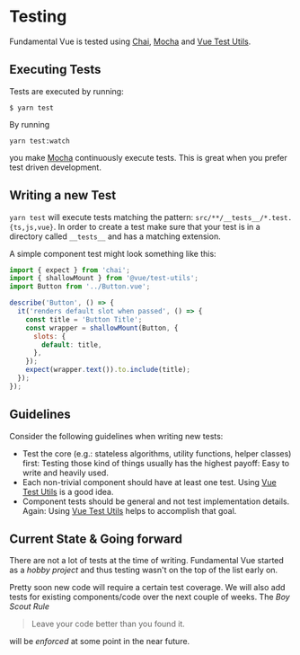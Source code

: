# Testing

Fundamental Vue is tested using [Chai](https://www.chaijs.com/), [Mocha](https://mochajs.org/) and [Vue Test Utils](https://github.com/vuejs/vue-test-utils).

## Executing Tests

Tests are executed by running:

```shell
$ yarn test
```

By running

```shell
yarn test:watch
```

you make [Mocha](https://mochajs.org/) continuously execute tests. This is great when you prefer test driven development.

## Writing a new Test

`yarn test` will execute tests matching the pattern: `src/**/__tests__/*.test.{ts,js,vue}`. In order to create a test make sure that your test is in a directory called `__tests__` and has a matching extension.

A simple component test might look something like this:

```javascript
import { expect } from 'chai';
import { shallowMount } from '@vue/test-utils';
import Button from '../Button.vue';

describe('Button', () => {
  it('renders default slot when passed', () => {
    const title = 'Button Title';
    const wrapper = shallowMount(Button, {
      slots: {
        default: title,
      },
    });
    expect(wrapper.text()).to.include(title);
  });
});
```

## Guidelines

Consider the following guidelines when writing new tests:

- Test the core (e.g.: stateless algorithms, utility functions, helper classes) first: Testing those kind of things usually has the highest payoff: Easy to write and heavily used.
- Each non-trivial component should have at least one test. Using [Vue Test Utils](https://github.com/vuejs/vue-test-utils) is a good idea.
- Component tests should be general and not test implementation details. Again: Using [Vue Test Utils](https://github.com/vuejs/vue-test-utils) helps to accomplish that goal.

## Current State & Going forward

There are not a lot of tests at the time of writing. Fundamental Vue started as a *hobby project* and thus  testing wasn't on the top of the list early on.

Pretty soon new code will require a certain test coverage. We will also add tests for existing components/code over the next couple of weeks. The *Boy Scout Rule*

> Leave your code better than you found it.

will be *enforced* at some point in the near future.
